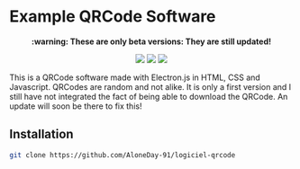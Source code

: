 # Example QRCode Software

<p align="center"><b> :warning: These are only beta versions: They are still updated!</b></p>

<p align="center">
  <img src="https://img.shields.io/badge/Made%20with-Electron.js-1f425f.svg"/>
  <a href="https://github.com/AloneDay-91/logiciel-qrcode/releases"><img src="https://img.shields.io/github/downloads/AloneDay-91/logiciel-qrcode/total.svg"/></a>
  <img src="https://badges.frapsoft.com/os/v1/open-source.svg?v=103"/>
</p>

<p>This is a QRCode software made with Electron.js in HTML, CSS and Javascript.
QRCodes are random and not alike.
It is only a first version and I still have not integrated the fact of being able to download the QRCode.
An update will soon be there to fix this!</p>

## Installation
```bash
git clone https://github.com/AloneDay-91/logiciel-qrcode
```
